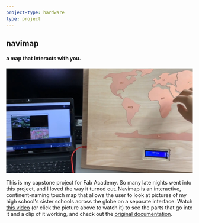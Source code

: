 ```yaml
---
project-type: hardware 
type: project
---
```

## navimap
#### a map that interacts with you.

[![navimap](/assets/pics/project_pics/navimap/navimap-final.jpg)](https://www.youtube.com/watch?v=DDr3IPa8dLo "Navimap")

This is my capstone project for Fab Academy. So many late nights went into this project, and I loved the way it turned out. Navimap is an interactive, continent-naming touch map that allows the user to look at pictures of my high school's sister schools across the globe on a separate interface. Watch <a href="https://www.youtube.com/watch?v=iFzklkM2qlE">this video</a> (or click the picture above to watch it) to see the parts that go into it and a clip of it working, and check out the <a href = "http://fabacademy.org/2020/labs/charlotte/students/elaine-liu/projects/final-project/">original documentation</a>.